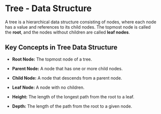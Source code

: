    #  Tree - Data Structure

A tree is a hierarchical data structure consisting of nodes, where each node has a value and references to its child nodes. The topmost node is called the **root**, and the nodes without children are called **leaf nodes**.

## Key Concepts in Tree Data Structure

 - **Root Node:** The topmost node of a tree.

 - **Parent Node:** A node that has one or more child nodes.

  - **Child Node:** A node that descends from a parent node.

 - **Leaf Node:** A node with no children.

 - **Height:** The length of the longest path from the root to a leaf.

 - **Depth:** The length of the path from the root to a given node.
